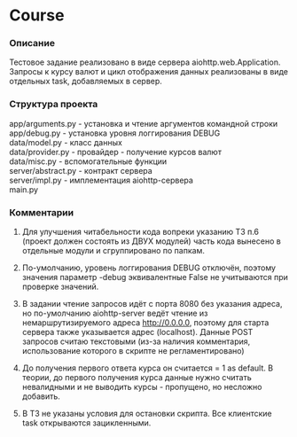 # Course 

### Описание

Тестовое задание реализовано в виде сервера aiohttp.web.Application. 
Запросы к курсу валют и цикл отображения данных реализованы в виде отдельных task, добавляемых в сервер.

### Структура проекта

app/arguments.py 	- установка и чтение аргументов командной строки  
app/debug.py	- установка уровня логгирования DEBUG  
data/model.py	- класс данных  
data/provider.py	- провайдер - получение курсов валют  
data/misc.py	- вспомогательные функции  
server/abstract.py	- контракт сервера  
server/impl.py	- имплементация aiohttp-сервера  
main.py

### Комментарии

1) Для улучшения читабельности кода вопреки указанию ТЗ п.6 (проект должен состоять из ДВУХ модулей) часть кода вынесено в отдельные модули и сгруппировано по папкам.  
  
2) По-умолчанию, уровень логгирования DEBUG отключён, поэтому значения параметр -debug эквивалентные False не учитываются при проверке значений.  
  
3) В задании чтение запросов идёт с порта 8080 без указания адреса, но по-умолчанию aiohttp-server ведёт чтение из немаршрутизируемого адреса http://0.0.0.0, поэтому для старта сервера также указывается адрес (localhost). Данные POST запросов считаю текстовыми (из-за наличия комментария, использование которого в скрипте не регламентировано)  
  
4) До получения первого ответа курса он считается = 1 as default. В теории, до первого получения курса данные нужно считать невалидными и не выводить курсы - пропущено, но несложно добавить.  
  
5) В ТЗ не указаны условия для остановки скрипта. Все клиентские task открываются зацикленными.
  
  
